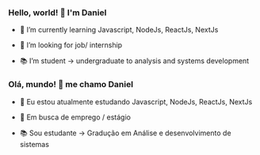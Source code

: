 ### Hello, world! 👋 I'm Daniel

- 🌱 I’m currently learning Javascript, NodeJs, ReactJs, NextJs

- 💼 I’m looking for job/ internship

- 📚 I’m student -> undergraduate to analysis and systems development


### Olá, mundo! 👋 me chamo Daniel

- 🌱 Eu estou atualmente estudando Javascript, NodeJs, ReactJs, NextJs

- 💼 Em busca de emprego / estágio

- 📚 Sou estudante -> Gradução em Análise e desenvolvimento de sistemas

